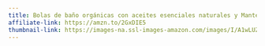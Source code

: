 ```yaml
---
title: Bolas de baño orgánicas con aceites esenciales naturales y Manteca de Karité
affiliate-link: https://amzn.to/2GxDIE5
thumbnail-link: https://images-na.ssl-images-amazon.com/images/I/A1wLUZJ%2BAbL._SX522_.jpg
---
```

